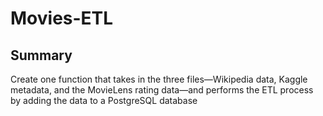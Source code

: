 # Movies-ETL
## Summary
Create one function that takes in the three files—Wikipedia data, Kaggle metadata, and the MovieLens rating data—and performs the ETL process by adding the data to a PostgreSQL database
